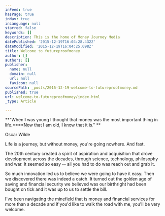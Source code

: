 ```yaml
---
inFeed: true
hasPage: true
inNav: true
inLanguage: null
starred: false
keywords: []
description: This is the home of Money Journey Media
datePublished: '2015-12-19T16:04:28.432Z'
dateModified: '2015-12-19T16:04:25.098Z'
title: Welcome to futureproofmoney
author: []
authors: []
publisher:
  name: null
  domain: null
  url: null
  favicon: null
sourcePath: _posts/2015-12-19-welcome-to-futureproofmoney.md
published: true
url: welcome-to-futureproofmoney/index.html
_type: Article

---
```

**"When I was young I thought that money was the most important thing in life.****Now that I am old, I know that it is." **

Oscar Wilde

Life is a journey, but without money, you're going nowhere. And fast.

The 20th century created a spirit of aspiration and acquisition that drove development across the decades, through science, technology, philosophy and war. It seemed so easy -- all you had to do was reach out and grab it.

So much innovation led us to believe we were going to have it easy. Then we discovered there was indeed a catch. It turned out the golden age of saving and financial security we believed was our birthright had been bought on tick and it was up to us to settle the bill.

I've been navigating the minefield that is money and financial services for more than a decade and if you'd like to walk the road with me, you'll be very welcome.